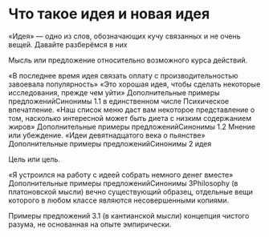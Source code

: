 # Что такое идея и новая идея

«Идея» — одно из слов, обозначающих кучу связанных и не очень вещей. Давайте разберёмся в них

Мысль или предложение относительно возможного курса действий.

«В последнее время идея связать оплату с производительностью завоевала популярность»
«Это хорошая идея, чтобы сделать некоторые исследования, прежде чем уйти»
Дополнительные примеры предложенийСинонимы
1.1 в единственном числе Психическое впечатление.
«Наш список меню даст вам некоторое представление о том, насколько интересной может быть диета с низким содержанием жиров»
Дополнительные примеры предложенийСинонимы
1.2 Мнение или убеждение.
«Идеи девятнадцатого века о пьянстве»
Дополнительные примеры предложенийСинонимы
2 идея

Цель или цель.

«Я устроился на работу с идеей собрать немного денег вместе»
Дополнительные примеры предложенийСинонимы
3Philosophy
(в платоновской мысли) вечно существующий образец, отдельные вещи которого в любом классе являются несовершенными копиями.

Примеры предложений
3.1 (в кантианской мысли) концепция чистого разума, не основанная на опыте эмпирически.
